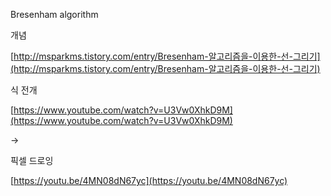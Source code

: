 Bresenham algorithm

개념

[http://msparkms.tistory.com/entry/Bresenham-알고리즘을-이용한-선-그리기](http://msparkms.tistory.com/entry/Bresenham-알고리즘을-이용한-선-그리기)

식 전개

[https://www.youtube.com/watch?v=U3Vw0XhkD9M](https://www.youtube.com/watch?v=U3Vw0XhkD9M)

-&gt; 

픽셀 드로잉

[https://youtu.be/4MN08dN67yc](https://youtu.be/4MN08dN67yc)


